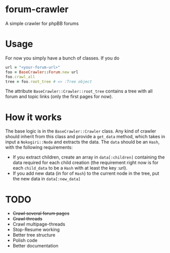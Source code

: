 # forum-crawler

A simple crawler for phpBB forums

# Usage

For now you simply have a bunch of classes. If you do

```ruby
url = "<your-forum-url>"
foo = BaseCrawler::Forum.new url
foo.crawl_all
tree = foo.root_tree # => :Tree object
```

The attribute `BaseCrawler::Crawler::root_tree` contains a tree with all forum and topic links (only the first pages for now).

# How it works

The base logic is in the `BaseCrawler::Crawler` class. Any kind of crawler should inherit from this class and provide a `get_data` method, which takes in input a `Nokogiri::Node` and extracts the data. The `data` should be an `Hash`, with the following requirements:
* If you extract children, create an array in `data[:children]` containing the data required for each child creation (the requirement right now is for each `child_data` to be a `Hash` with at least the key :url).
* If you add new data (in for of `Hash`) to the current node in the tree, put the new data in `data[:new_data]`

# TODO

* ~~Crawl several forum pages~~
* ~~Crawl threads~~
* Crawl multipage-threads
* Stop-Resume working
* Better tree structure
* Polish code
* Better documentation
